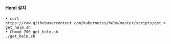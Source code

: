 #### Heml 설치
	• curl https://raw.githubusercontent.com/kubernetes/helm/master/scripts/get > get_helm.sh
	• Chmod 700 get_helm.sh
    ./get_helm.sh